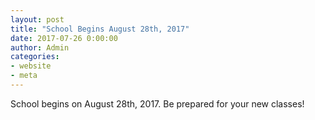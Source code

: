 ```yaml
---
layout: post
title: "School Begins August 28th, 2017"
date: 2017-07-26 0:00:00
author: Admin
categories:
- website
- meta
---
```



School begins on August 28th, 2017. Be prepared for your new classes!
